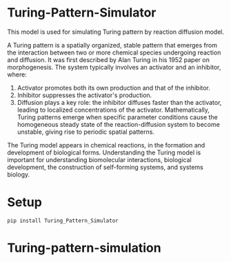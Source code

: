# Turing-Pattern-Simulator
This model is used for simulating Turing pattern by reaction diffusion model.

A Turing pattern is a spatially organized, stable pattern that emerges from the interaction between two or more chemical species undergoing reaction and diffusion. It was first described by Alan Turing in his 1952 paper on morphogenesis. The system typically involves an activator and an inhibitor, where:
1. Activator promotes both its own production and that of the inhibitor.
2. Inhibitor suppresses the activator's production.
3. Diffusion plays a key role: the inhibitor diffuses faster than the activator, leading to localized concentrations of the activator.
Mathematically, Turing patterns emerge when specific parameter conditions cause the homogeneous steady state of the reaction-diffusion system to become unstable, giving rise to periodic spatial patterns.

The Turing model appears in chemical reactions, in the formation and development of biological forms. Understanding the Turing model is important for understanding biomolecular interactions, biological development, the construction of self-forming systems, and systems biology.

# Setup
```pip install Turing_Pattern_Simulator```

# Turing-pattern-simulation


